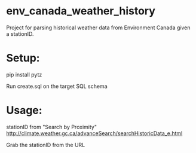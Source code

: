 env_canada_weather_history
==========================

Project for parsing historical weather data from Environment Canada given a 
stationID.

Setup:
======
pip install pytz

Run create.sql on the target SQL schema

Usage:
======
stationID from "Search by Proximity"
http://climate.weather.gc.ca/advanceSearch/searchHistoricData_e.html

Grab the stationID from the URL